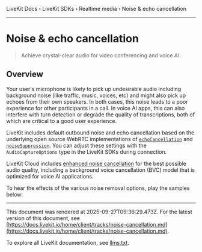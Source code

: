 LiveKit Docs › LiveKit SDKs › Realtime media › Noise & echo cancellation

---

# Noise & echo cancellation

> Achieve crystal-clear audio for video conferencing and voice AI.

## Overview

Your user's microphone is likely to pick up undesirable audio including background noise (like traffic, music, voices, etc) and might also pick up echoes from their own speakers. In both cases, this noise leads to a poor experience for other participants in a call. In voice AI apps, this can also interfere with turn detection or degrade the quality of transcriptions, both of which are critical to a good user experience.

LiveKit includes default outbound noise and echo cancellation based on the underlying open source WebRTC implementations of [`echoCancellation`](https://developer.mozilla.org/en-US/docs/Web/API/MediaTrackSettings/echoCancellation) and [`noiseSuppression`](https://developer.mozilla.org/en-US/docs/Web/API/MediaTrackSettings/noiseSuppression). You can adjust these settings with the `AudioCaptureOptions` type in the LiveKit SDKs during connection.

LiveKit Cloud includes [enhanced noise cancellation](https://docs.livekit.io/home/cloud/noise-cancellation.md) for the best possible audio quality, including a background voice cancellation (BVC) model that is optimized for voice AI applications.

To hear the effects of the various noise removal options, play the samples below:

---

This document was rendered at 2025-09-27T09:36:29.473Z.
For the latest version of this document, see [https://docs.livekit.io/home/client/tracks/noise-cancellation.md](https://docs.livekit.io/home/client/tracks/noise-cancellation.md).

To explore all LiveKit documentation, see [llms.txt](https://docs.livekit.io/llms.txt).